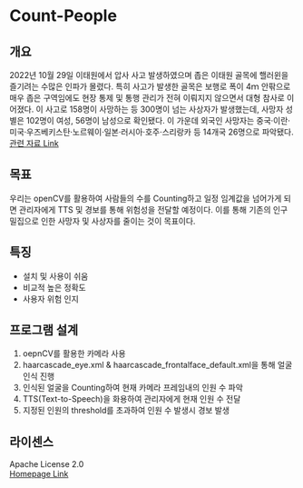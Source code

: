# Count-People 

## 개요
2022년 10월 29일 이태원에서 압사 사고 발생하였으며 좁은 이태원 골목에 핼러윈을 즐기려는 수많은 인파가 몰렸다. 특히 사고가 발생한 골목은 보행로 폭이 4ｍ 안팎으로 매우 좁은 구역임에도 현장 통제 및 통행 관리가 전혀 이뤄지지 않으면서 대형 참사로 이어졌다. 이 사고로 158명이 사망하는 등 300명이 넘는 사상자가 발생했는데, 사망자 성별은 102명이 여성, 56명이 남성으로 확인됐다. 이 가운데 외국인 사망자는 중국·이란·미국·우즈베키스탄·노르웨이·일본·러시아·호주·스리랑카 등 14개국 26명으로 파악됐다.   
[관련 자료 Link](https://terms.naver.com/entry.naver?docId=6637399&cid=43667&categoryId=43667, "관련 자료")
   
## 목표
우리는 openCV를 활용하여 사람들의 수를 Counting하고 일정 임계값을 넘어가게 되면 관리자에게 TTS 및 경보를 통해 위험성을 전달할 예정이다. 이를 통해 기존의 인구 밀집으로 인한 사망자 및 사상자를 줄이는 것이 목표이다.
   
## 특징
- 설치 및 사용이 쉬움
- 비교적 높은 정확도
- 사용자 위험 인지

## 프로그램 설계
1. oepnCV를 활용한 카메라 사용
2. haarcascade_eye.xml & haarcascade_frontalface_default.xml을 통해 얼굴 인식 진행
3. 인식된 얼굴을 Counting하여 현재 카메라 프레임내의 인원 수 파악
4. TTS(Text-to-Speech)을 화용하여 관리자에게 현재 인원 수 전달 
5. 지정된 인원의 threshold를 초과하여 인원 수 발생시 경보 발생

## 라이센스
Apache License 2.0   
[Homepage Link](https://www.apache.org/licenses/LICENSE-2.0, "홈페이지")
